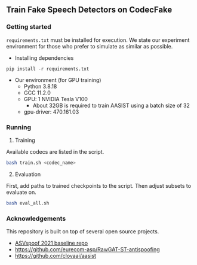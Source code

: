 ## Train Fake Speech Detectors on CodecFake
### Getting started
`requirements.txt` must be installed for execution. We state our experiment environment for those who prefer to simulate as similar as possible. 
- Installing dependencies
```
pip install -r requirements.txt
```
- Our environment (for GPU training)
  - Python 3.8.18
  - GCC 11.2.0
  - GPU: 1 NVIDIA Tesla V100
    - About 32GB is required to train AASIST using a batch size of 32
  - gpu-driver: 470.161.03

### Running
1. Training

Available codecs are listed in the script.
```bash
bash train.sh <codec_name>
```
2. Evaluation

First, add paths to trained checkpoints to the script.
Then adjust subsets to evaluate on.
```bash
bash eval_all.sh
```

### Acknowledgements
This repository is built on top of several open source projects. 
- [ASVspoof 2021 baseline repo](https://github.com/asvspoof-challenge/2021/tree/main/LA/Baseline-RawNet2)
-  https://github.com/eurecom-asp/RawGAT-ST-antispoofing
-  https://github.com/clovaai/aasist
